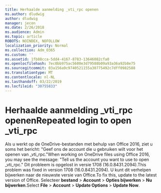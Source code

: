 ```yaml
---
title: Herhaalde aanmelding _vti_rpc openen
ms.author: dludwig
author: dludwig
manager: jecon
ms.date: 2/26/2018
ms.audience: Admin
ms.topic: article
ROBOTS: NOINDEX, NOFOLLOW
localization_priority: Normal
ms.collection: Adm_O365
ms.custom: ''
ms.assetid: 1fb88cca-5dd4-4167-8783-13646082cfa0
ms.openlocfilehash: 7ec0bb975ac5600e3d79588b09a93a36a92b8e75
ms.sourcegitcommit: 03a156a9c9740521155a30775492c7dff0982588
ms.translationtype: MT
ms.contentlocale: nl-NL
ms.lasthandoff: 03/22/2019
ms.locfileid: "30755833"
---
```

# <a name="repeated-login-to-open-vtirpc"></a><span data-ttu-id="149d6-102">Herhaalde aanmelding _vti_rpc openen</span><span class="sxs-lookup"><span data-stu-id="149d6-102">Repeated login to open _vti_rpc</span></span>

<span data-ttu-id="149d6-103">Als u werkt op de OneDrive-bestanden met behulp van Office 2016, ziet u soms het bericht: "Geef ons de account die u gebruiken wilt voor het openen van _vti_rpc."</span><span class="sxs-lookup"><span data-stu-id="149d6-103">When working on OneDrive files using Office 2016, you may see the message: "Tell us the account you want to use to open _vti_rpc."</span></span> <span data-ttu-id="149d6-104">Dit probleem is opgelost in versie 1708 (16.0.8431.2094).</span><span class="sxs-lookup"><span data-stu-id="149d6-104">This problem was fixed in version 1708 (16.0.8431.2094).</span></span> <span data-ttu-id="149d6-105">U kunt dit verhelpen bijwerken naar de nieuwste versie van Office.</span><span class="sxs-lookup"><span data-stu-id="149d6-105">To fix this, update to the latest version of Office.</span></span> <span data-ttu-id="149d6-106">Selecteer **bestand** \> **Account** \> **Opties bijwerken** \> **Nu bijwerken**.</span><span class="sxs-lookup"><span data-stu-id="149d6-106">Select **File** \> **Account** \> **Update Options** \> **Update Now**.</span></span>
  

